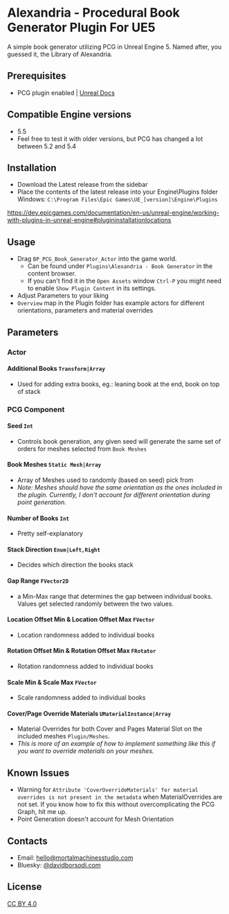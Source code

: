 # Alexandria - Procedural Book Generator Plugin For UE5
A simple book generator utilizing PCG in Unreal Engine 5. Named after, you guessed it, the Library of Alexandria. 


## Prerequisites
 - PCG plugin enabled | [Unreal Docs](https://dev.epicgames.com/documentation/en-us/unreal-engine/procedural-content-generation-overview#requiredsetup)
## Compatible Engine versions
  - 5.5
  - Feel free to test it with older versions, but PCG has changed a lot between 5.2 and 5.4

## Installation
- Download the Latest release from the sidebar
- Place the contents of the latest release into your Engine\Plugins folder
Windows: `C:\Program Files\Epic Games\UE_[version]\Engine\Plugins`

https://dev.epicgames.com/documentation/en-us/unreal-engine/working-with-plugins-in-unreal-engine#plugininstallationlocations

## Usage
- Drag `BP_PCG_Book_Generator_Actor` into the game world.
  - Can be found under `Plugins\Alexandria - Book Generator` in the content browser.
  - If you can't find it in the `Open Assets` window `Ctrl-P` you might need to enable `Show Plugin Content` in its settings.
- Adjust Parameters to your liking
- `Overview` map in the Plugin folder has example actors for different orientations, parameters and material overrides

## Parameters

### Actor
#### Additional Books `Transform|Array`
- Used for adding extra books, eg.: leaning book at the end, book on top of stack


### PCG Component

#### Seed `Int`
- Controls book generation, any given seed will generate the same set of orders for meshes selected from `Book Meshes`

#### Book Meshes `Static Mesh|Array`
- Array of Meshes used to randomly (based on seed) pick from
- *Note: Meshes should have the same orientation as the ones included in the plugin. Currently, I don't account for different orientation during point generation.*
#### Number of Books `Int`
- Pretty self-explanatory
#### Stack Direction `Enum|Left,Right`
- Decides which direction the books stack
#### Gap Range `FVector2D`
- a Min-Max range that determines the gap between individual books. Values get selected randomly between the two values.
#### Location Offset Min & Location Offset Max `FVector`
- Location randomness added to individual books
#### Rotation Offset Min & Rotation Offset Max `FRotator`
- Rotation randomness added to individual books
#### Scale Min & Scale Max `FVector`
- Scale randomness added to individual books
#### Cover/Page Override Materials `UMaterialInstance|Array`
- Material Overrides for both Cover and Pages Material Slot on the included meshes `Plugin/Meshes`.
- *This is more of an example of how to implement something like this if you want to override materials on your meshes.*

## Known Issues
- Warning for `Attribute 'CoverOverrideMaterials' for material overrides is not present in the metadata` when MaterialOverrides are not set. If you know how to fix this without overcomplicating the PCG Graph, hit me up.
- Point Generation doesn't account for Mesh Orientation

## Contacts
- Email: [hello@mortalmachinesstudio.com](mailto:hello@mortalmachinesstudio.com)
- Bluesky: [@davidborsodi.com](https://bsky.app/profile/davidborsodi.com)

## License
[CC BY 4.0](https://creativecommons.org/licenses/by/4.0/)

